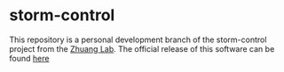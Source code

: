 # storm-control #
This repository is a personal development branch of the storm-control project from the [Zhuang Lab](http://zhuang.harvard.edu). The official release of this software can be found [here](https://github.com/ZhuangLab/storm-control)

